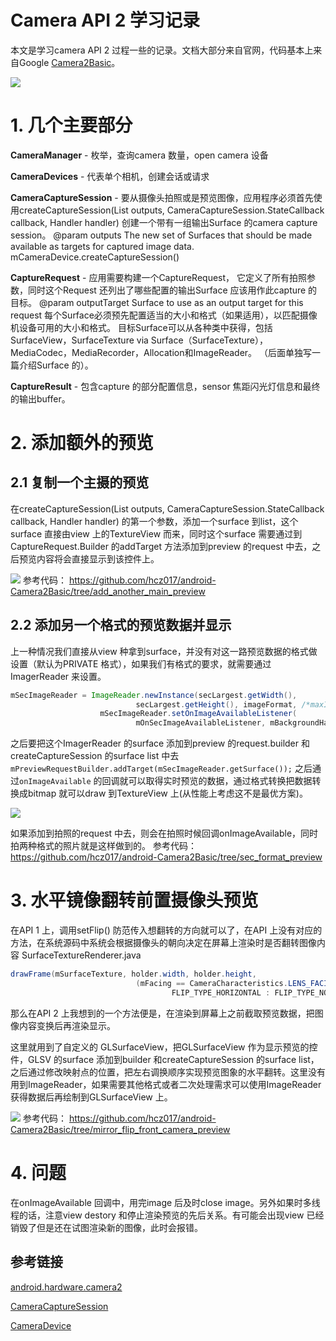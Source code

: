 # Camera API 2 学习记录

本文是学习camera API 2 过程一些的记录。文档大部分来自官网，代码基本上来自Google [Camera2Basic](https://github.com/googlesamples/android-Camera2Basic)。

![](./screenshots/camera_model.png)

# 1. 几个主要部分

**CameraManager** - 枚举，查询camera 数量，open camera 设备

**CameraDevices** - 代表单个相机，创建会话或请求

**CameraCaptureSession** - 要从摄像头拍照或是预览图像，应用程序必须首先使用createCaptureSession(List<Surface> outputs, CameraCaptureSession.StateCallback callback, Handler handler) 创建一个带有一组输出Surface 的camera capture session。
@param outputs The new set of Surfaces that should be made available as targets for captured image data.
mCameraDevice.createCaptureSession()

**CaptureRequest** - 应用需要构建一个CaptureRequest， 它定义了所有拍照参数，同时这个Request 还列出了哪些配置的输出Surface 应该用作此capture 的目标。
@param outputTarget Surface to use as an output target for this request
每个Surface必须预先配置适当的大小和格式（如果适用），以匹配摄像机设备可用的大小和格式。 目标Surface可以从各种类中获得，包括SurfaceView，SurfaceTexture via Surface（SurfaceTexture），MediaCodec，MediaRecorder，Allocation和ImageReader。
（后面单独写一篇介绍Surface 的）。

**CaptureResult** - 包含capture 的部分配置信息，sensor 焦距闪光灯信息和最终的输出buffer。

# 2. 添加额外的预览

## 2.1 复制一个主摄的预览

在createCaptureSession(List<Surface> outputs, CameraCaptureSession.StateCallback callback, Handler handler) 的第一个参数，添加一个surface 到list，这个surface 直接由view 上的TextureView 而来，同时这个surface 需要通过到CaptureRequest.Builder 的addTarget 方法添加到preview 的request 中去，之后预览内容将会直接显示到该控件上。

![](./screenshots/copy_main_preview.png)
参考代码： https://github.com/hcz017/android-Camera2Basic/tree/add_another_main_preview
## 2.2 添加另一个格式的预览数据并显示

上一种情况我们直接从view 种拿到surface，并没有对这一路预览数据的格式做设置（默认为PRIVATE 格式），如果我们有格式的要求，就需要通过ImagerReader 来设置。

```java
mSecImageReader = ImageReader.newInstance(secLargest.getWidth(),
                            secLargest.getHeight(), imageFormat, /*maxImages*/2);
                    mSecImageReader.setOnImageAvailableListener(
                            mOnSecImageAvailableListener, mBackgroundHandler);
```

之后要把这个ImagerReader 的surface 添加到preview 的request.builder 和createCaptureSession 的surface list 中去 `mPreviewRequestBuilder.addTarget(mSecImageReader.getSurface());` 之后通过`onImageAvailable` 的回调就可以取得实时预览的数据，通过格式转换把数据转换成bitmap 就可以draw 到TextureView 上(从性能上考虑这不是最优方案)。

![](./screenshots/add_sec_format_preview.png)

如果添加到拍照的request 中去，则会在拍照时候回调onImageAvailable，同时拍两种格式的照片就是这样做到的。
参考代码： https://github.com/hcz017/android-Camera2Basic/tree/sec_format_preview

# 3. 水平镜像翻转前置摄像头预览

在API 1 上，调用setFlip() 防范传入想翻转的方向就可以了，在API 上没有对应的方法，在系统源码中系统会根据摄像头的朝向决定在屏幕上渲染时是否翻转图像内容
SurfaceTextureRenderer.java

```java
drawFrame(mSurfaceTexture, holder.width, holder.height,
                            (mFacing == CameraCharacteristics.LENS_FACING_FRONT) ?
                                    FLIP_TYPE_HORIZONTAL : FLIP_TYPE_NONE);
```

那么在API 2 上我想到的一个方法便是，在渲染到屏幕上之前截取预览数据，把图像内容变换后再渲染显示。

这里就用到了自定义的 GLSurfaceView，把GLSurfaceView 作为显示预览的控件，GLSV 的surface 添加到builder 和createCaptureSession 的surface list，之后通过修改映射点的位置，把左右调换顺序实现预览图象的水平翻转。这里没有用到ImageReader，如果需要其他格式或者二次处理需求可以使用ImageReader 获得数据后再绘制到GLSurfaceView 上。

![](./screenshots/mirror_flip_front_preview.png)
参考代码： https://github.com/hcz017/android-Camera2Basic/tree/mirror_flip_front_camera_preview
# 4. 问题

在onImageAvailable 回调中，用完image 后及时close image。另外如果时多线程的话，注意view destory 和停止渲染预览的先后关系。有可能会出现view 已经销毁了但是还在试图渲染新的图像，此时会报错。

## 参考链接

[android.hardware.camera2](https://developer.android.com/reference/android/hardware/camera2/package-summary)

[CameraCaptureSession](https://developer.android.com/reference/android/hardware/camera2/CameraCaptureSession)

[CameraDevice](https://developer.android.com/reference/android/hardware/camera2/CameraDevice)